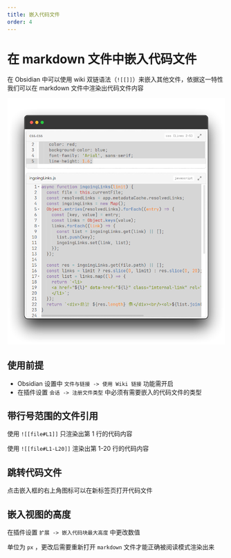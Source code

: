 ```yaml
---
title: 嵌入代码文件
order: 4
---
```


# 在 markdown 文件中嵌入代码文件

在 Obsidian 中可以使用 wiki 双链语法（`![[]]`）来嵌入其他文件，依据这一特性我们可以在 markdown 文件中渲染出代码文件内容

![alt text](../../../public/images/doc/ACE/embed.webp)

## 使用前提

- Obsidian 设置中 `文件与链接 -> 使用 Wiki 链接` 功能需开启
- 在插件设置 `会话 -> 注册文件类型` 中必须有需要嵌入的代码文件的类型

## 带行号范围的文件引用

使用 `![[file#L1]]` 只渲染出第 1 行的代码内容

使用 `![[file#L1-L20]]` 渲染出第 1-20 行的代码内容

## 跳转代码文件

点击嵌入框的右上角图标可以在新标签页打开代码文件

## 嵌入视图的高度

在插件设置 `扩展 -> 嵌入代码块最大高度` 中更改数值

单位为 `px` ，更改后需要重新打开 `markdown` 文件才能正确被阅读模式渲染出来
